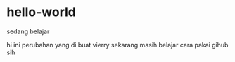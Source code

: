 # hello-world
sedang belajar

hi ini perubahan yang di buat vierry sekarang masih belajar cara pakai gihub sih
